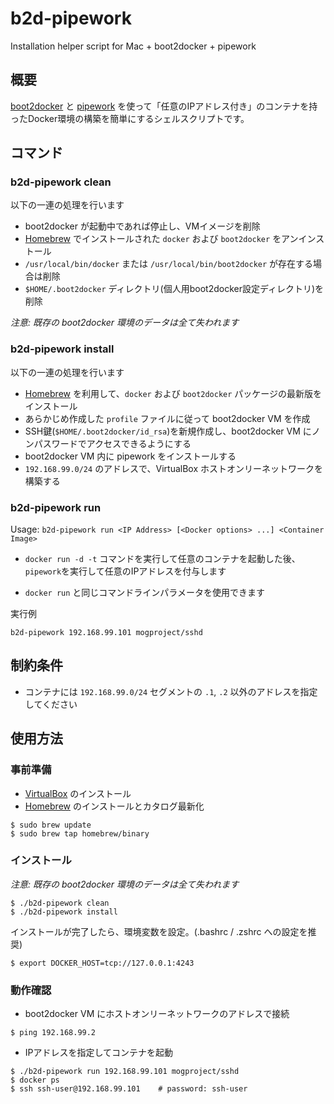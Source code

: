b2d-pipework
============

Installation helper script for Mac + boot2docker + pipework


概要
----

[boot2docker](https://github.com/boot2docker/boot2docker) と [pipework](https://github.com/jpetazzo/pipework) を使って「任意のIPアドレス付き」のコンテナを持ったDocker環境の構築を簡単にするシェルスクリプトです。

コマンド
----

### b2d-pipework clean

以下の一連の処理を行います

- boot2docker が起動中であれば停止し、VMイメージを削除
- [Homebrew](http://brew.sh/) でインストールされた ```docker``` および ```boot2docker``` をアンインストール
- ```/usr/local/bin/docker``` または ```/usr/local/bin/boot2docker``` が存在する場合は削除
- ```$HOME/.boot2docker``` ディレクトリ(個人用boot2docker設定ディレクトリ)を削除



*注意: 既存の boot2docker 環境のデータは全て失われます*

### b2d-pipework install

以下の一連の処理を行います

- [Homebrew](http://brew.sh/) を利用して、```docker``` および ```boot2docker``` パッケージの最新版をインストール
- あらかじめ作成した ```profile``` ファイルに従って boot2docker VM を作成
- SSH鍵(```$HOME/.boot2docker/id_rsa```)を新規作成し、boot2docker VM にノンパスワードでアクセスできるようにする
- boot2docker VM 内に pipework をインストールする
- ```192.168.99.0/24``` のアドレスで、VirtualBox ホストオンリーネットワークを構築する


### b2d-pipework run

Usage: ```b2d-pipework run <IP Address> [<Docker options> ...] <Container Image>```

- ```docker run -d -t``` コマンドを実行して任意のコンテナを起動した後、```pipework```を実行して任意のIPアドレスを付与します

- ```docker run``` と同じコマンドラインパラメータを使用できます

実行例

```
b2d-pipework 192.168.99.101 mogproject/sshd
```


制約条件
----

- コンテナには ```192.168.99.0/24``` セグメントの ```.1```, ```.2``` 以外のアドレスを指定してください


使用方法
----

### 事前準備

- [VirtualBox](https://www.virtualbox.org/) のインストール
- [Homebrew](http://brew.sh/) のインストールとカタログ最新化

```
$ sudo brew update
$ sudo brew tap homebrew/binary
```

### インストール

*注意: 既存の boot2docker 環境のデータは全て失われます*

```
$ ./b2d-pipework clean
$ ./b2d-pipework install
```

インストールが完了したら、環境変数を設定。(.bashrc / .zshrc への設定を推奨)

```
$ export DOCKER_HOST=tcp://127.0.0.1:4243
```

### 動作確認

- boot2docker VM にホストオンリーネットワークのアドレスで接続

```
$ ping 192.168.99.2
```

- IPアドレスを指定してコンテナを起動

```
$ ./b2d-pipework run 192.168.99.101 mogproject/sshd
$ docker ps
$ ssh ssh-user@192.168.99.101    # password: ssh-user
```



